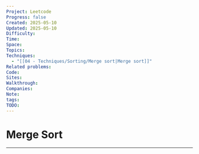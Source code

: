 ```yaml
---
Project: Leetcode
Progress: false
Created: 2025-05-10
Updated: 2025-05-10
Difficulty: 
Time: 
Space: 
Topics: 
Techniques:
  - "[[04 - Techniques/Sorting/Merge sort|Merge sort]]"
Related problems: 
Code: 
Sites: 
Walkthrough: 
Companies: 
Note: 
tags: 
TODO: 
---
```

# Merge Sort
---
